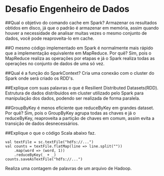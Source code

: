 <h1>Desafio Engenheiro de Dados</h1>

##Qual o objetivo do comando cache em Spark?
Armazenar os resultados obtidos em disco, já que o padrão é armazenar em memória, assim quando houver a necessidade de analisar muitas vezes o mesmo conjunto de dados, você pode reaproveita-lo em cache.

##O mesmo código implementado em Spark é normalmente mais rápido que a implementação
equivalente em MapReduce. Por quê?
Sim, pois o MapReduce realiza as operações por etapas e já o Spark realiza todas as operações no conjunto de dados de uma só vez.

##Qual é a função do SparkContext?
Cria uma conexão com o cluster do Spark onde será criado os RDD's.

##Explique com suas palavras o que é Resilient Distributed Datasets(RDD).
Estrutura de dados distribuidos em cluster utilizado pelo Spark para manipulação dos dados, podendo ser realizada de forma paralela.

##GroupByKey é menos eficiente que reduceByKey em grandes dataset. Por quê?
Sim, pois o GroupByKey agrupa todas as chaves e já o reduceByKey, reaproveita a partição de chaves em comum, assim evita a transição de dados desnecessários.

##Explique o que o código Scala abaixo faz.
	
	val textFile = sc.textFile("hdfs://...")
	val counts = textFile.flatMap(line => line.split(""))
		.map(word => (word, 1))
		.reduceByKey(_ + _)
	counts.saveAsTextFile("hdfs://...")

Realiza uma contagem de palavras de um arquivo de Hadoop.